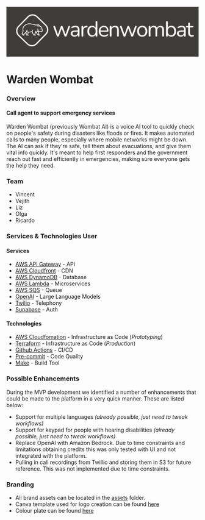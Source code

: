 ![Waden Wombat Logo](assets/branding/wide_logo.png)

# Warden Wombat

### Overview

#### Call agent to support emergency services
Warden Wombat (previously Wombat AI) is a voice AI tool to quickly check on people's safety during disasters like floods or fires. It makes automated calls to many people, especially where mobile networks might be down. The AI can ask if they're safe, tell them about evacuations, and give them vital info quickly. It's meant to help first responders and the government reach out fast and efficiently in emergencies, making sure everyone gets the help they need.

### Team
* Vincent
* Vejith
* Liz
* Olga
* Ricardo

### Services & Technologies User

#### Services
* [AWS API Gateway](https://aws.amazon.com/api-gateway/) - API
* [AWS Cloudfront](https://aws.amazon.com/cloudfront/) - CDN
* [AWS DynamoDB](https://aws.amazon.com/dynamodb/) - Database
* [AWS Lambda](https://aws.amazon.com/lambda/) - Microservices
* [AWS SQS](https://aws.amazon.com/sqs/) - Queue
* [OpenAI](https://openai.com/) - Large Language Models
* [Twilio](https://www.twilio.com/) - Telephony
* [Supabase](https://supabase.io/) - Auth

#### Technologies
* [AWS Cloudfomation](https://aws.amazon.com/cloudformation/) - Infrastructure as Code (*Prototyping*)
* [Terraform](https://www.terraform.io/) - Infrastructure as Code (*Production*)
* [Github Actions](https://github.com/features/actions) - CI/CD
* [Pre-commit](https://pre-commit.com/) - Code Quality
* [Make](https://www.gnu.org/software/make/) - Build Tool

### Possible Enhancements

During the MVP development we identified a number of enhancements that could be made to the platform in a very quick manner. These are listed below:

* Support for multiple languages *(already possible, just need to tweak workflows)*
* Support for keypad for people with hearing disabilities *(already possible, just need to tweak workflows)*
* Replace OpenAI with Amazon Bedrock. Due to time constraints and limitations obtaining credits this was only tested with UI and not integrated with the platform.
* Pulling in call recordings from Twillio and storing them in S3 for future reference. This was not implemented due to time constraints.

### Branding
- All brand assets can be located in the [assets](./assets) folder.
- Canva template used for logo creation can be found [here](https://www.canva.com/design/DAF0sIh1bco/jCpAsKwK_VQ6dd4Ne_WVug/edit?utm_content=DAF0sIh1bco&utm_campaign=designshare&utm_medium=link2&utm_source=sharebutton)
- Colour plate can be found [here](https://coolors.co/palette/fffcf2-ccc5b9-403d39-252422-eb5e28)
